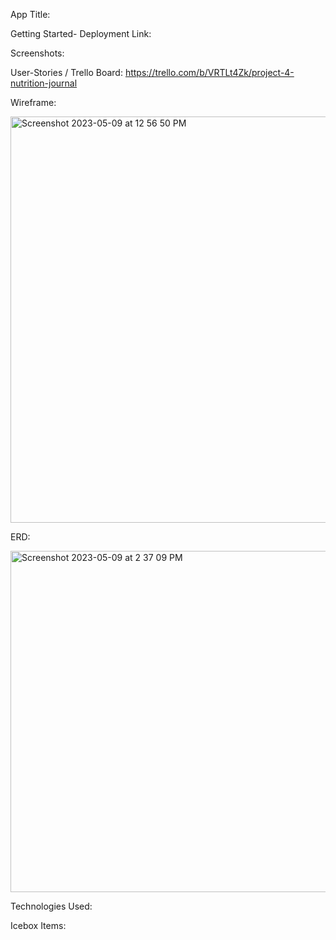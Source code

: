 App Title:

Getting Started-
Deployment Link:

Screenshots:

User-Stories / Trello Board:
https://trello.com/b/VRTLt4Zk/project-4-nutrition-journal

Wireframe:


<img width="650" alt="Screenshot 2023-05-09 at 12 56 50 PM" src="https://github.com/ant07hony/Nutrition-App-FE/assets/124817485/d5ab9838-9c99-42ed-bb7c-333d0f366ea3">

ERD:


<img width="546" alt="Screenshot 2023-05-09 at 2 37 09 PM" src="https://github.com/ant07hony/Nutrition-App-FE/assets/124817485/4b7b658f-b42d-4446-ae59-c6ec7c405786">

Technologies Used:

Icebox Items:

